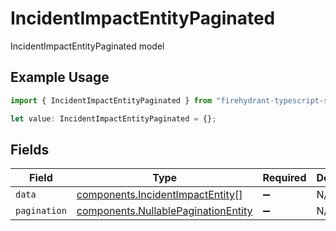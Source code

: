 # IncidentImpactEntityPaginated

IncidentImpactEntityPaginated model

## Example Usage

```typescript
import { IncidentImpactEntityPaginated } from "firehydrant-typescript-sdk/models/components";

let value: IncidentImpactEntityPaginated = {};
```

## Fields

| Field                                                                                      | Type                                                                                       | Required                                                                                   | Description                                                                                |
| ------------------------------------------------------------------------------------------ | ------------------------------------------------------------------------------------------ | ------------------------------------------------------------------------------------------ | ------------------------------------------------------------------------------------------ |
| `data`                                                                                     | [components.IncidentImpactEntity](../../models/components/incidentimpactentity.md)[]       | :heavy_minus_sign:                                                                         | N/A                                                                                        |
| `pagination`                                                                               | [components.NullablePaginationEntity](../../models/components/nullablepaginationentity.md) | :heavy_minus_sign:                                                                         | N/A                                                                                        |